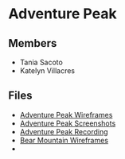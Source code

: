# Adventure Peak

## Members
- Tania Sacoto
- Katelyn Villacres

## Files
- [Adventure Peak Wireframes](adventurePeakWireframes.pdf)
- [Adventure Peak Screenshots](adventurePeakScreenshots.pdf)
- [Adventure Peak Recording](https://youtu.be/TJw66OBbS_w)
- [Bear Mountain Wireframes](BearMountainWireframes.pdf)
-

